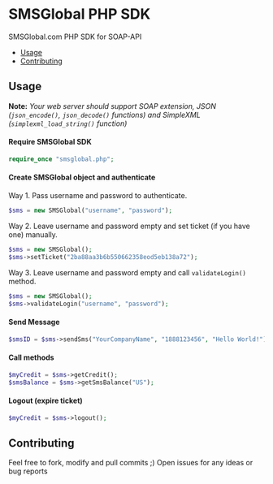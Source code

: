 SMSGlobal PHP SDK
==================

SMSGlobal.com PHP SDK for SOAP-API

 - [Usage](#usage)
 - [Contributing](#contributing)

## Usage

**Note:** *Your web server should support SOAP extension, JSON (`json_encode()`, `json_decode()` functions) and SimpleXML (`simplexml_load_string()` function)*

#### Require SMSGlobal SDK

```php
require_once "smsglobal.php";
```

#### Create SMSGlobal object and authenticate

Way 1. Pass username and password to authenticate.

```php
$sms = new SMSGlobal("username", "password");
```

Way 2. Leave username and password empty and set ticket (if you have one) manually.

```php
$sms = new SMSGlobal();
$sms->setTicket("2ba88aa3b6b550662358eod5eb138a72");
```

Way 3. Leave username and password empty and call `validateLogin()` method.

```php
$sms = new SMSGlobal();
$sms->validateLogin("username", "password");
```

#### Send Message

```php
$smsID = $sms->sendSms("YourCompanyName", "1888123456", "Hello World!");
```

#### Call methods

```php
$myCredit = $sms->getCredit();
$smsBalance = $sms->getSmsBalance("US");

```

#### Logout (expire ticket)

```php
$myCredit = $sms->logout();
```

## Contributing

Feel free to fork, modify and pull commits ;) Open issues for any ideas or bug reports